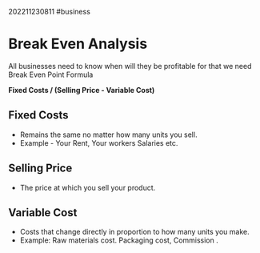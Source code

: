 202211230811
#business
# Break Even Analysis
All businesses need to know when will they be profitable
for that we need Break Even Point Formula

**Fixed Costs / (Selling Price - Variable Cost)**

## Fixed Costs
- Remains the same no matter how many units you sell.
- Example - Your Rent, Your workers Salaries etc.

## Selling Price
- The price at which you sell your product.

## Variable Cost
+ Costs that change directly in proportion to how many units you make.
+ Example: Raw materials cost. Packaging cost, Commission .



